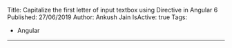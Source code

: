 Title: Capitalize the first letter of input textbox using Directive in Angular 6
Published: 27/06/2019
Author: Ankush Jain
IsActive: true
Tags:
  - Angular
---
